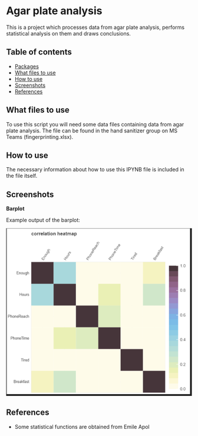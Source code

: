 # Agar plate analysis
This is a project which processes data from agar plate analysis, performs statistical analysis on them and draws conclusions.

## Table of contents
- [Packages](#packages)
- [What files to use](#what-files-to-use)
- [How to use](#how-to-use)
- [Screenshots](#screenshots)
- [References](#references)


## What files to use
To use this script you will need some data files containing data from agar plate analysis. 
The file can be found in the hand sanitizer group on MS Teams (fingerprinting.xlsx).


## How to use
The necessary information about how to use this IPYNB file is included in the file itself. 

## Screenshots

**Barplot**

Example output of the barplot:

![Barplot](https://github.com/josvandam0/Programming-2/blob/main/Assignment%203/Heatmap.png)


## References
- Some statistical functions are obtained from Emile Apol